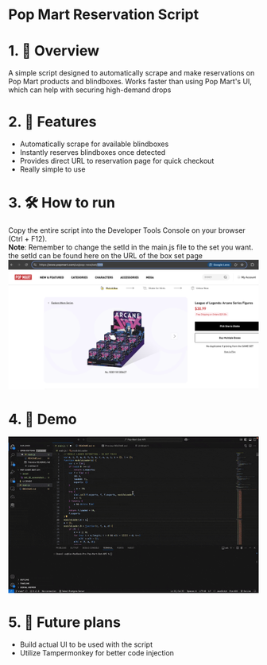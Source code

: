 # Pop Mart Reservation Script

# 1. 🎁 Overview 
A simple script designed to automatically scrape and make reservations on Pop Mart products and blindboxes. Works faster than using Pop Mart's UI, which can help with securing high-demand drops

# 2. 📌 Features
- Automatically scrape for available blindboxes
- Instantly reserves blindboxes once detected
- Provides direct URL to reservation page for quick checkout
- Really simple to use

# 3. 🛠️ How to run
Copy the entire script into the Developer Tools Console on your browser (Ctrl + F12).  
__Note__: Remember to change the setId in the main.js file to the set you want. the setId can be found here on the URL of the box set page
![ID Screenshot](asset/set_ID_screenshot.png)

# 4. 📸 Demo
![Script Demo](asset/DemoGif.gif)

# 5. 🚧 Future plans
- Build actual UI to be used with the script
- Utilize Tampermonkey for better code injection